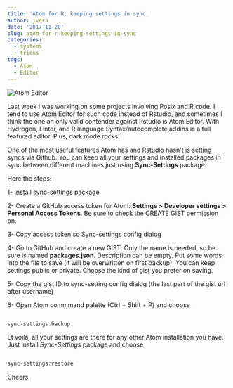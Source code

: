 ```yaml
---
title: 'Atom for R: keeping settings in sync'
author: jvera
date: '2017-11-20'
slug: atom-for-r-keeping-settings-in-sync
categories:
  - systems
  - tricks
tags:
  - Atom
  - Editor
---
```


![Atom Editor](/images/atomlogo.jpeg)

Last week I was working on some projects involving Posix and R code. I tend to use Atom Editor for such code instead of Rstudio, and sometimes I think the one an only valid contender against Rstudio is Atom Editor. With Hydrogen, Linter, and R language Syntax/autocomplete addins is a full featured editor. Plus, dark mode rocks!

One of the most useful features Atom has and Rstudio hasn't is setting syncs via Github. You can keep all your settings and installed packages in sync between different machines just using **Sync-Settings** package.

Here the steps:

1- Install sync-settings package

2- Create a GitHub access token for Atom: **Settings > Developer settings > Personal Access Tokens**. Be sure to check the CREATE GIST permission on.

3- Copy access token so Sync-settings config dialog

4- Go to GitHub and create a new GIST. Only the name is needed, so be sure is named **packages.json**. Description can be empty. Put some words into the file to save (it will be overwritten on first backup). You can keep settings public or private. Choose the kind of gist you prefer on saving.

5- Copy the gist ID to sync-setting config dialog (the last part of the gist url after username)

6- Open Atom commmand palette (Ctrl + Shift + P) and choose

```r

sync-settings:backup

```

Et voilà, all your settings are there for any other Atom installation you have. Just install *Sync-Settings* package and choose 

```r

sync-settings:restore

```

Cheers,
    
